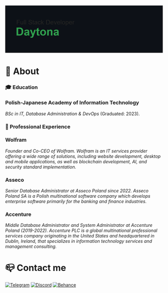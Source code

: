 ![Header Image](header.png)

# 📗 About
### 🎓 Education
### Polish-Japanese Academy of Information Technology
*BSc in IT, Database Administration & DevOps* (Graduated: 2023).

### 💼 Professional Experience
### Wolfram 
*Founder and Co-CEO of Wolfram. Wolfram is an IT services provider offering a wide range of solutions, including website development, desktop and mobile applications, as well as blockchain development, AI, and security standard implementation.*
### Asseco 
*Senior Database Administrator at Asseco Poland since 2022. Asseco Poland SA is a Polish multinational software company which develops enterprise software primarily for the banking and finance industries.*
### Accenture
*Middle Database Administrator and System Administrator at Accenture Poland (2019-2022). Accenture PLC is a global multinational professional services company originating in the United States and headquartered in Dublin, Ireland, that specializes in information technology services and management consulting.*

# 📪 Contact me
[![Telegram](https://img.shields.io/badge/Telegram-2CA5E0?style=for-the-badge&logo=telegram&logoColor=white)](https://t.me/apolanski13)
[![Discord](https://img.shields.io/badge/Discord-5865F2?style=for-the-badge&logo=discord&logoColor=white)](https://discord.com/users/590658853884919868)
[![Behance](https://img.shields.io/badge/Behance-0054F7?style=for-the-badge&logo=behance&logoColor=white)](https://www.behance.net/aleksybiskwitow)
